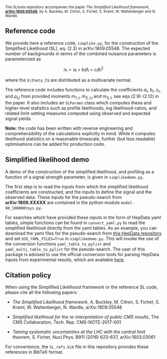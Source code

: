 <sup>The SLtools repository accompanies the paper 
*The Simplified Likelihood framework*, [**arXiv:1809.05548**](https://arxiv.org/abs/1809.05548), by A. Buckley, M. Citron, S. Fichet, S. Kraml, W. Waltenberger and N. Wardle.</sup>


Reference code
-----------------------------------------------------------------------

We provide here a reference code, `simplike.py`, for the construction of the Simplified Likelihood (SL), 
eq. (2.3) in arXiv:1809.05548. The expected number of backgrounds in terms of the combined nuisance parameters is parameterized as 
```math
  n_I = a_I + b_I \theta_I + c_I \theta_I^2
```
where the `$\theta_I$` are distributed as a multivariate normal. 

The reference code includes functions to calculate the coefficients $`a_I`$, $`b_I`$, $`c_I`$, and $`\rho_{IJ}`$ from provided moments $`m_{1,I}`$, $`m_{2,IJ}`$ and $`m_{3,I}`$, see eqs.(2.9)-(2.12) in the paper. It also includes an `SLParams` class which computes these and higher-level statistics such as profile likelihoods, log likelihood-ratios, and related limit-setting measures computed using observed and expected signal yields.

**Note:** the code has been written with reverse engineering and comprehensibility of the calculations explicitly in mind. While it computes likelihood statistics on a reasonable timescale, further (but less readable) optimisations can be added for production code.


Simplified likelihood demo
-----------------------------------------------------------------------

A demo of the construction of the simplified likelihood, and profiling as a function of a signal strength parameter, is given in `simplikedemo.py`. 

The first step is to read the inputs from which the simplified likelihood coefficients are constructed, and the inputs to define the signal and the observed data. These inputs for the pseudo-search from **arXiv:1809.XXXXX** are contained in the python module `model-90_100000toys.py`. 

For searches which have provided these inputs in the form of HepData yaml tables, simple functions can be found in `convert_yaml.py` to read the simplified likelihood directly from the yaml tables. As an example, you can download the yaml files for the pseudo-search from [this HepData repository](https://www.hepdata.net/record/sandbox/1535641814 "HepData for pseudo-search") and set `USE_YAML_FILES=True` in `simplikedemo.py`. This will invoke the use of the conversion functions `yaml_table_to_pylist` and `yaml_multi_table_to_pylist` for the pseudo-search. 
The user of this package is advised to use the official conversion tools for parsing HepData inputs from experimental results, which are 
available [here](https://github.com/HEPData/hepdata-converter/tree/master/hepdata_converter/parsers). 


Citation policy
-------------------------------------------------------------------------

When using the Simplified Likelihood framework or the reference SL code, please cite all the following papers:

   - *The Simplified Likelihood framework*, A. Buckley, M. Citron, S. Fichet, S. Kraml, W. Waltenberger, N. Wardle, arXiv:1809.05548

   - *Simplified likelihood for the re-interpretation of public CMS results*, The CMS Collaboration, Tech. Rep. CMS-NOTE-2017-001

   - *Taming systematic uncertainties at the LHC with the central limit theorem*, S. Fichet, Nucl.Phys. B911 (2016) 623-637, arXiv:1603.03061
 
For convenience, the `SL_refs.bib` file in this repository provides these references in BibTeX format.

